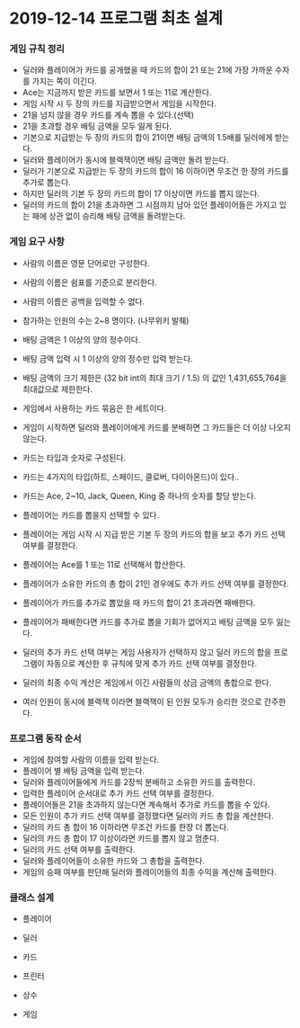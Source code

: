 # 2019-12-14 프로그램 최초 설계

### 게임 규칙 정리
- 딜러와 플레이어가 카드를 공개했을 때 카드의 합이 21 또는 21에 가장 가까운 수자를 가지는 쪽이 이긴다.
- Ace는 지금까지 받은 카드를 보면서 1 또는 11로 계산한다.
- 게임 시작 시 두 장의 카드를 지급받으면서 게임을 시작한다.
- 21을 넘지 않을 경우 카드를 계속 뽑을 수 있다.(선택)
- 21을 초과할 경우 배팅 금액을 모두 잃게 된다.
- 기본으로 지급받는 두 장의 카드의 합이 21이면 배팅 금액의 1.5배를 딜러에게 받는다.
- 딜러와 플레이어가 동시에 블랙잭이면 배팅 금액만 돌려 받는다.
- 딜러가 기본으로 지급받는 두 장의 카드의 합이 16 이하이면 무조건 한 장의 카드를 추가로 뽑는다.
- 하지만 딜러의 기본 두 장의 카드의 합이 17 이상이면 카드를 뽑지 않는다.
- 딜러의 카드의 합이 21을 초과하면 그 시점까지 남아 있던 플레이어들은 가지고 있는 패에 상관 없이 승리해 배팅 금액을 돌려받는다.

### 게임 요구 사항
- 사람의 이름은 영문 단어로만 구성한다.
- 사람의 이름은 쉼표를 기준으로 분리한다.
- 사람의 이름은 공백을 입력할 수 없다.
- 참가하는 인원의 수는 2~8 명이다. (나무위키 발췌)

- 배팅 금액은 1 이상의 양의 정수이다.
- 배팅 금액 입력 시 1 이상의 양의 정수만 입력 받는다.
- 배팅 금액의 크기 제한은 (32 bit int의 최대 크기 / 1.5) 의 값인 1,431,655,764을 최대값으로 제한한다.

- 게임에서 사용하는 카드 묶음은 한 세트이다.
- 게임이 시작하면 딜러와 플레이어에게 카드를 분배하면 그 카드들은 더 이상 나오지 않는다.
- 카드는 타입과 숫자로 구성된다.
- 카드는 4가지의 타입(하트, 스페이드, 클로버, 다이아몬드)이 있다..
- 카드는 Ace, 2~10, Jack, Queen, King 중 하나의 숫자를 할당 받는다.

- 플레이어는 카드를 뽑을지 선택할 수 있다.
- 플레이어는 게임 시작 시 지급 받은 기본 두 장의 카드의 합을 보고 추가 카드 선택 여부를 결정한다.
- 플레이어는 Ace를 1 또는 11로 선택해서 합산한다.
- 플레이어가 소유한 카드의 총 합이 21인 경우에도 추가 카드 선택 여부를 결정한다.
- 플레이어가 카드를 추가로 뽑았을 때 카드의 합이 21 초과라면 패배한다.
- 플레이어가 패배한다면 카드를 추가로 뽑을 기회가 없어지고 배팅 금액을 모두 잃는다.
- 딜러의 추가 카드 선택 여부는 게임 사용자가 선택하지 않고 딜러 카드의 합을 프로그램이 자동으로 계산한 후 규칙에 맞게 추가 카드 선택 여부를 결정한다.
- 딜러의 최종 수익 계산은 게임에서 이긴 사람들의 상금 금액의 총합으로 한다.
- 여러 인원이 동시에 블랙잭 이라면 블랙잭이 된 인원 모두가 승리한 것으로 간주한다.

### 프로그램 동작 순서
- 게임에 참여할 사람의 이름을 입력 받는다.
- 플레이어 별 배팅 금액을 입력 받는다.
- 딜러와 플레이어들에게 카드를 2장씩 분배하고 소유한 카드를 출력한다.
- 입력한 플레이어 순서대로 추가 카드 선택 여부를 결정한다.
- 플레이어들은 21을 초과하지 않는다면 계속해서 추가로 카드를 뽑을 수 있다.
- 모든 인원이 추가 카드 선택 여부를 결정했다면 딜러의 카드 총 합을 계산한다.
- 딜러의 카드 총 합이 16 이하라면 무조건 카드를 한장 더 뽑는다.
- 딜러의 카드 총 합이 17 이상이라면 카드를 뽑지 않고 멈춘다.
- 딜러의 카드 선택 여부를 출력한다.
- 딜러와 플레이어들이 소유한 카드와 그 총합을 출력한다.
- 게임의 승패 여부를 판단해 딜러와 플레이어들의 최종 수익을 계산해 출력한다.

### 클래스 설계
* 플레이어

* 딜러

* 카드

* 프린터

* 상수

* 게임